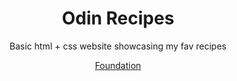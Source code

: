 <div align="center">
<h1>Odin Recipes</h1>
<p>Basic html + css website showcasing my fav recipes</p>
<p><a href="https://www.theodinproject.com/paths/foundations/courses/foundations">Foundation</a></p>
</div>
